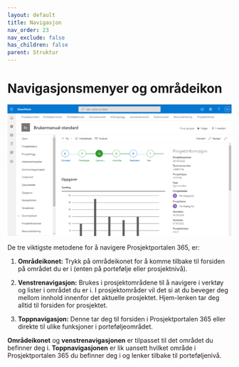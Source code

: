 ```yaml
---
layout: default
title: Navigasjon
nav_order: 23
nav_exclude: false
has_children: false
parent: Struktur
---
```


# Navigasjonsmenyer og områdeikon

![Skjermbilde fra porteføljeoversikten](./media/2.3.1Prosjektforside.png)

De tre viktigste metodene for å navigere Prosjektportalen 365, er:

1. **Områdeikonet:** Trykk på områdeikonet for å komme tilbake til forsiden på området du er i (enten på portefølje eller prosjektnivå).

2. **Venstrenavigasjon:** Brukes i prosjektområdene til å navigere i verktøy og lister i området du er i. I prosjektområder vil det si at du beveger deg mellom innhold innenfor det aktuelle prosjektet. Hjem-lenken tar deg alltid til forsiden for prosjektet.

3.  **Toppnavigasjon:** Denne tar deg til forsiden i Prosjektportalen 365 eller direkte til ulike funksjoner i porteføljeområdet.

**Områdeikonet** og **venstrenavigasjonen** er tilpasset til det området du befinner deg i. **Toppnavigasjonen** er lik uansett hvilket område i Prosjektportalen 365 du befinner deg i og lenker tilbake til porteføljenivå.